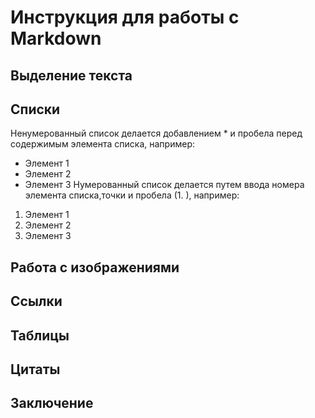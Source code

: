 # Инструкция для работы с Markdown
## Выделение текста
## Списки
Ненумерованный список делается добавлением * и пробела перед содержимым элемента списка, например:
* Элемент 1
* Элемент 2
* Элемент 3
Нумерованный список делается путем ввода номера элемента списка,точки и пробела (1. ), например:
1. Элемент 1
2. Элемент 2
3. Элемент 3
## Работа с изображениями
## Ссылки
## Таблицы
## Цитаты
## Заключение